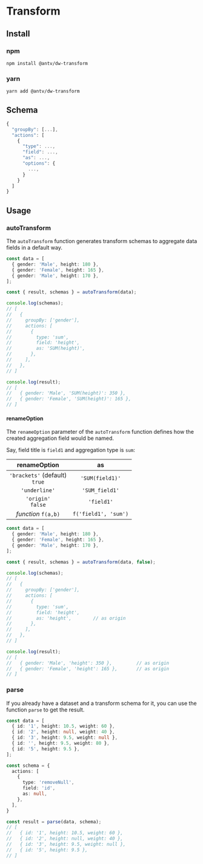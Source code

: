 # Transform

## Install

### npm

```shell
npm install @antv/dw-transform
```

### yarn

```shell
yarn add @antv/dw-transform
```

## Schema

```js
{
  "groupBy": [...],
  "actions": [
    {
      "type": ...,
      "field": ...,
      "as": ...,
      "options": {
        ...,
      }
    }
  ]
}
```

## Usage

### autoTransform

The `autoTransform` function generates transform schemas to aggregate data fields in a default way.

```ts
const data = [
  { gender: 'Male', height: 180 },
  { gender: 'Female', height: 165 },
  { gender: 'Male', height: 170 },
];

const { result, schemas } = autoTransform(data);

console.log(schemas);
// [
//   {
//     groupBy: ['gender'],
//     actions: [
//       {
//         type: 'sum',
//         field: 'height',
//         as: 'SUM(height)',
//       },
//     ],
//   },
// ]

console.log(result);
// [
//   { gender: 'Male', 'SUM(height)': 350 },
//   { gender: 'Female', 'SUM(height)': 165 },
// ]
```

#### renameOption

The `renameOption` parameter of the `autoTransform` function defines how the created aggregation field would be named.

Say, field title is `field1` and aggregation type is `sum`:

|            renameOption            |          as          |
| :--------------------------------: | :------------------: |
| `'brackets'` (default) <br> `true` |   `'SUM(field1)'`    |
|           `'underline'`            |    `'SUM_field1'`    |
|      `'origin'` <br> `false`       |      `'field1'`      |
|        *function* `f(a,b)`         | `f('field1', 'sum')` |

```ts
const data = [
  { gender: 'Male', height: 180 },
  { gender: 'Female', height: 165 },
  { gender: 'Male', height: 170 },
];

const { result, schemas } = autoTransform(data, false);

console.log(schemas);
// [
//   {
//     groupBy: ['gender'],
//     actions: [
//       {
//         type: 'sum',
//         field: 'height',
//         as: 'height',        // as origin
//       },
//     ],
//   },
// ]

console.log(result);
// [
//   { gender: 'Male', 'height': 350 },         // as origin
//   { gender: 'Female', 'height': 165 },       // as origin
// ]
```

### parse

If you already have a dataset and a transform schema for it, you can use the function `parse` to get the result.

```ts
const data = [
  { id: '1', height: 10.5, weight: 60 },
  { id: '2', height: null, weight: 40 },
  { id: '3', height: 9.5, weight: null },
  { id: '', height: 9.5, weight: 80 },
  { id: '5', height: 9.5 },
];

const schema = {
  actions: [
    {
      type: 'removeNull',
      field: 'id',
      as: null,
    },
  ],
}

const result = parse(data, schema);
// [
//   { id: '1', height: 10.5, weight: 60 },
//   { id: '2', height: null, weight: 40 },
//   { id: '3', height: 9.5, weight: null },
//   { id: '5', height: 9.5 },
// ]
```

